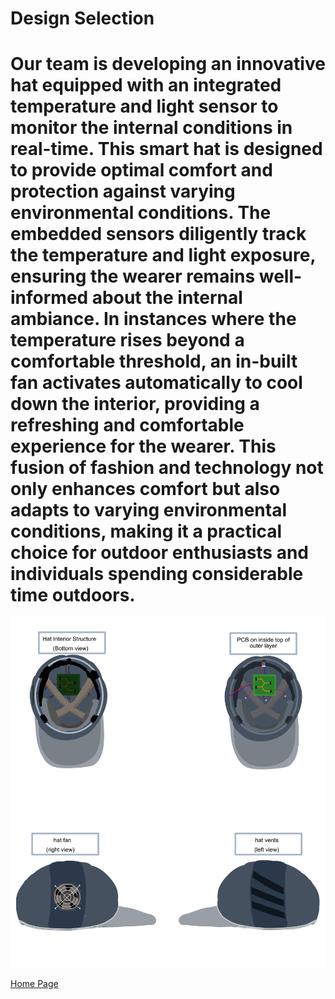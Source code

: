 # Design Selection

# Our team is developing an innovative hat equipped with an integrated temperature and light sensor to monitor the internal conditions in real-time. This smart hat is designed to provide optimal comfort and protection against varying environmental conditions. The embedded sensors diligently track the temperature and light exposure, ensuring the wearer remains well-informed about the internal ambiance. In instances where the temperature rises beyond a comfortable threshold, an in-built fan activates automatically to cool down the interior, providing a refreshing and comfortable experience for the wearer. This fusion of fashion and technology not only enhances comfort but also adapts to varying environmental conditions, making it a practical choice for outdoor enthusiasts and individuals spending considerable time outdoors.

![Concept 1 Image](Images/HAT_vector_drawings.png)

[Home Page](index.md)
